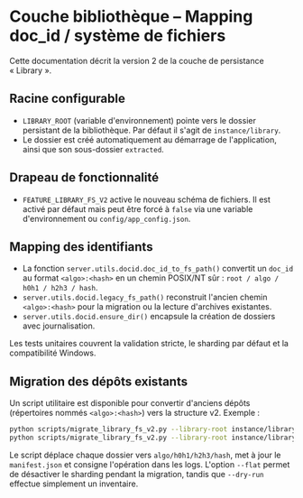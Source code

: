 # Couche bibliothèque – Mapping doc_id / système de fichiers

Cette documentation décrit la version 2 de la couche de persistance « Library ».

## Racine configurable

* `LIBRARY_ROOT` (variable d'environnement) pointe vers le dossier persistant de
  la bibliothèque. Par défaut il s'agit de `instance/library`.
* Le dossier est créé automatiquement au démarrage de l'application, ainsi que
  son sous-dossier `extracted`.

## Drapeau de fonctionnalité

* `FEATURE_LIBRARY_FS_V2` active le nouveau schéma de fichiers. Il est activé
  par défaut mais peut être forcé à `false` via une variable d'environnement ou
  `config/app_config.json`.

## Mapping des identifiants

* La fonction `server.utils.docid.doc_id_to_fs_path()` convertit un `doc_id`
  au format `<algo>:<hash>` en un chemin POSIX/NT sûr :
  `root / algo / h0h1 / h2h3 / hash`.
* `server.utils.docid.legacy_fs_path()` reconstruit l'ancien chemin
  `<algo>:<hash>` pour la migration ou la lecture d'archives existantes.
* `server.utils.docid.ensure_dir()` encapsule la création de dossiers avec
  journalisation.

Les tests unitaires couvrent la validation stricte, le sharding par défaut et la
compatibilité Windows.

## Migration des dépôts existants

Un script utilitaire est disponible pour convertir d'anciens dépôts (répertoires
nommés `<algo>:<hash>`) vers la structure v2. Exemple :

```bash
python scripts/migrate_library_fs_v2.py --library-root instance/library --dry-run
python scripts/migrate_library_fs_v2.py --library-root instance/library
```

Le script déplace chaque dossier vers `algo/h0h1/h2h3/hash`, met à jour le
`manifest.json` et consigne l'opération dans les logs. L'option `--flat` permet
de désactiver le sharding pendant la migration, tandis que `--dry-run` effectue
simplement un inventaire.
